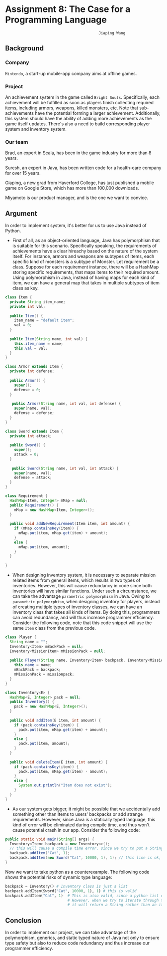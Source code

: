 # Assignment	8:	The	Case	for	a	Programming	Language
                                              Jiaping Wang
## Background
### Company 
`Mintendo`, a start-up mobile-app company aims at offline games.
### Project
An achievement system in the game called `Bright Souls`. Specifically, each achievement will be fulfilled as soon as players finish collecting required items, including armors, weapons, killed monsters, etc. Note that sub-achievements have the potential forming a larger achievement. Additionally, this system should have the ability of adding more achievements as the game itself updates. There's also a need to build corresponding player system and inventory system.
### Our team
Brad, an expert in Scala, has been in the game industry for more than 8 years.

Suresh, an expert in Java, has been written code for a health-care company for over 15 years.

Giaping, a new grad from Haverford College, has just published a mobile game on Google Store, which has more than 100,000 downloads.

Miyamoto is our product manager, and is the one we want to convice.

## Argument
In order to implement system, it's better for us to use Java instead of Python.

- First of all, as an object-oriented language, Java has polymorphism that is suitable for this scenario. Specifically speaking, the requirements of achievements have a clear hireachy based on the nature of the system itself. For instance, armors and weapons are subtypes of Items, each specific kind of monsters is a subtype of Monster. Let requirement be a class. Suppose for each requirement instance, there will be a HashMap storing specific requirements, that maps items to their required amount. Using polymorphism in Java, instead of having maps for each kind of item, we can have a general map that takes in multiple subtypes of item class as key. 
```Java
class Item {
  private String item_name;
  private int val;
  
  public Item() { 
    item_name = "default item";
    val = 0;
  }
  
  public Item(String name, int val) {
    this.item_name = name;
    this.val = val;
  }
}

class Armor extends Item {
  private int defense;
  
  public Armor() {
    super();
    defense = 0;
  }
  
   public Armor(String name, int val, int defense) {
    super(name, val);
    defense = defense;
  }
}

class Sword extends Item {
  private int attack;
  
  public Sword() {
    super();
    attack = 0;
  }
  
   public Sword(String name, int val, int attack) {
    super(name, val);
    defense = attack;
  }
}

class Requirement {
  HashMap<Item, Integer> mMap = null;
  public Requirement() {
    mMap = new HashMap<Item, Integer>();
  }
  
  public void addNewRequirement(Item item, int amount) {
    if (mMap.containsKey(item)) {
      mMap.put(item, mMap.get(item) + amount);
    }
    else {
      mMap.put(item, amount);
    }
  }
   
}

```
- When designing inventory system, it is necessary to separate mission related items from general items, which results in two types of inventories. However, this will cause redundancy in code since both inventories will have similar functions. Under such a circumstance, we can take the advantage `parametric polymorphism` in Java. Owing to `parametric polymorphism`, when designing inventory for players, instead of creating multiple types of inventory classes, we can have an inventory class that takes all kinds of items. By doing this, programmers can avoid redundancy, and will thus increase programmer efficiency. Consider the following code, note that this code snippet will use the same `Item` class from the previous code.
```Java
class Player {
  String name = "";
  Inventory<Item> mBackPack = null;
  Inventory<MissionItem> mMissionPack = null;
  
  public Player(String name, Inventory<Item> backpack, Inventory<MissionItem> missionpack) {
    this.name = name;
    mBackPack = backpack;
    mMissionPack = missionpack;
  }
}

class Inventory<E> {
  HashMap<E, Integer> pack = null;
  public Inventory() {
    pack = new HashMap<E, Integer>();
  }
  
  public void addItem(E item, int amount) {
    if (pack.containsKey(item)) {
      pack.put(item, mMap.get(item) + amount);
    }
    else {
      pack.put(item, amount);
    }  
  }
  
  public void deleteItem(E item, int amount) {
    if (pack.containsKey(item)) {
      pack.put(item, mMap.get(item) - amount);
    }
    else {
      System.out.println("Item does not exist");
    }  
  }
}
```
- As our system gets bigger, it might be possible that we accidentally add something other than Items to users' backpacks or add strange requirements. However, since Java is a statically typed language, this kind of error will be eliminated during compile time, and thus won't cause potential crash in our app. Consider the following code:
```Java
public static void main(String[] args) {
  Inventory<Item> backpack = new Inventory<>();
  // this will cause a compile time error, since we try to put a String rather than an item into the bag
  backpack.addItem("Cat", 1);
  backpack.addItem(new Sword("Cat", 10000, 1), 1); // this line is ok, since Sword object is a subtype of Item
}
```
Now we want to take python as a counterexample. The following code shows the potential risks of dynamic type language:
```Python
backpack = Inventory() # Inventory class is just a list
backpack.addItem(Sword("Cat", 10000, 1), 1) # this is valid
backpack.addItem("Cat", 1)  # This is also valid, since a python list can takes all kinds of inputs. 
                            # However, when we try to iterate through the list and get the item, 
                            # it will return a String rather than an item
```
## Conclusion
In order to implement our project, we can take advantage of the polymorphism, generics, and static typed nature of Java not only to ensure  type safety but also to reduce code redundancy and thus increase our programmer efficiency. 
